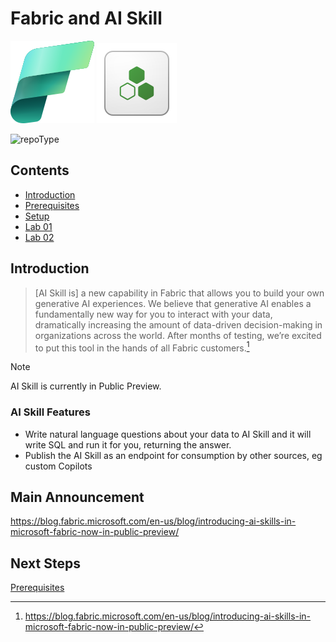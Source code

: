 # Fabric and AI Skill

![Microsoft Fabric](/images/fabric.svg)
![AI Skill](/images/ai_skills_64_item.svg)



![repoType](https://img.shields.io/badge/Microsoft%20Fabric-Lab-green)

## Contents

- [Introduction](#Introduction)
- [Prerequisites](/prerequisites.md)
- [Setup](/setup.md)
- [Lab 01](/labs/lab01/lab01.md)
- [Lab 02](/labs/lab02/lab02.md)


## Introduction

> [AI Skill is] a new capability in Fabric that allows you to build your own generative AI experiences. We believe that generative AI enables a fundamentally new way for you to interact with your data, dramatically increasing the amount of data-driven decision-making in organizations across the world. After months of testing, we’re excited to put this tool in the hands of all Fabric customers.[^1]

> [!NOTE]
> AI Skill is currently in Public Preview.

### AI Skill Features
- Write natural language questions about your data to AI Skill and it will write SQL and run it for you, returning the answer.
- Publish the AI Skill as an endpoint for consumption by other sources, eg custom Copilots


## Main Announcement
https://blog.fabric.microsoft.com/en-us/blog/introducing-ai-skills-in-microsoft-fabric-now-in-public-preview/



## Next Steps
[Prerequisites](/prerequisites.md)

[^1]: https://blog.fabric.microsoft.com/en-us/blog/introducing-ai-skills-in-microsoft-fabric-now-in-public-preview/
